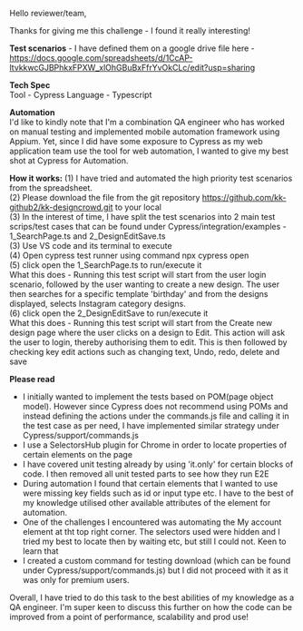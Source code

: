 Hello reviewer/team, 

Thanks for giving me this challenge - I found it really interesting! 

**Test scenarios** - I have defined them on a google drive file here - https://docs.google.com/spreadsheets/d/1CcAP-ltvkkwcGJBPhkxFPXW_xlOhGBuBxFfrYvOkCLc/edit?usp=sharing 

**Tech Spec** </br>
Tool - Cypress
Language - Typescript

**Automation** </br>
I'd like to kindly note that I'm a combination QA engineer who has worked on manual testing and implemented mobile automation framework using Appium. Yet, since I did have some exposure to Cypress as my web application team use the tool for web automation, I wanted to give my best shot at Cypress for Automation. 

  **How it works:**
  (1) I have tried and automated the high priority test scenarios from the spreadsheet. </br>
  (2) Please download the file from the git repository https://github.com/kk-github2/kk-designcrowd.git to your local </br>
  (3) In the interest of time, I have split the test scenarios into 2 main test scrips/test cases that can be found under Cypress/integration/examples - 1_SearchPage.ts and 2_DesignEditSave.ts </br>
  (3) Use VS code and its terminal to execute  </br>
  (4) Open cypress test runner using command npx cypress open</br>
  (5) click open the 1_SearchPage.ts to run/execute it </br>
      What this does - Running this test script will start from the user login scenario, followed by the user wanting to create a new design. The user then searches for a specific template 'birthday' and from the designs displayed, selects Instagram category designs. </br>
  (6) click open the 2_DesignEditSave to run/execute it </br>
      What this does - Running this test script will start from the Create new design page where the user clicks on a design to Edit. This action will ask the user to login, thereby authorising them to edit. This is then followed by checking key edit actions such as changing text, Undo, redo, delete and save</br>

**Please read** </br>
- I initially wanted to implement the tests based on POM(page object model). However since Cypress does not recommend using POMs and instead defining the actions under the commands.js file and calling it in the test case as per need, I have implemented similar strategy under Cypress/support/commands.js</br>
- I use a SelectorsHub plugin for Chrome in order to locate properties of certain elements on the page </br>
- I have covered unit testing already by using 'it.only' for certain blocks of code. I then removed all unit tested parts to see how they run E2E</br>
- During automation I found that certain elements that I wanted to use were missing key fields such as id or input type etc. I have to the best of my knowledge utilised other available attributes of the element for automation. </br>
- One of the challenges I encountered was automating the My account element at tht top right corner. The selectors used were hidden and I tried my best to locate then by waiting etc, but still I could not. Keen to learn that </br>
- I created a custom command for testing download (which can be found under Cypress/support/commands.js) but I did not proceed with it as it was only for premium users. </br>

Overall, I have tried to do this task to the best abilities of my knowledge as a QA engineer. I'm super keen to discuss this further on how the code can be improved from a point of performance, scalability and prod use! </br>


 
      
  

